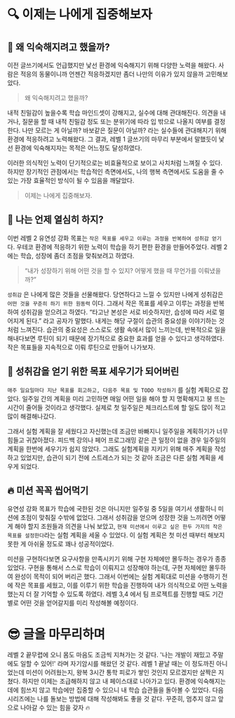 # 🔍 이제는 나에게 집중해보자

## 💭 왜 익숙해지려고 했을까?

이전 글쓰기에서도 언급했지만 낯선 환경에 익숙해지기 위해 다양한 노력을 해왔다. 사람은 적응의 동물이니까 언젠간 적응하겠지만 좀더 나만의 이유가 있지 않을까 고민해보았다.

> 왜 익숙해지려고 했을까?

내적 친밀감이 높을수록 학습 마인드셋이 강해지고, 실수에 대해 관대해진다. 의견을 내거나, 질문을 할 때 내적 친밀감 정도 또는 분위기에 따라 입 밖으로 나올지 여부를 결정한다. 나만 모르는 게 아닐까? 바보같은 질문이 아닐까? 라는 실수들에 관대해지기 위해 환경에 적응하려고 노력해왔다. 그 결과, 레벨 1 글쓰기의 마무리 부분에서 말했듯이 낯선 환경에 익숙해지자는 목적은 어느정도 달성하였다.

이러한 의식적인 노력이 단기적으로는 비효율적으로 보이고 사치처럼 느껴질 수 있다. 하지만 장기적인 관점에서는 학습적인 측면에서도, 나의 행복 측면에서도 도움을 줄 수 있는 가장 효율적인 방식이 될 수 있음을 깨달았다.

> 이제는 나에게 집중해보자.

## 🤔 나는 언제 열심히 하지?

이번 레벨 2 유연성 강화 목표는 `작은 목표를 세우고 이루는 과정을 반복하여 성취감 얻기` 다. 우테코 환경에 적응하기 위한 노력이 학습을 하기 편한 환경을 만들어주었다. 레벨 2에는 학습, 성장에 좀더 초점을 맞춰보려고 하였다.

> “내가 성장하기 위해 어떤 것을 할 수 있지? 어떻게 했을 때 무언가를 이뤄냈을까?”

`성취감` 은 나에게 많은 것들을 선물해왔다. 당연하다고 느낄 수 있지만 나에게 성취감은 `어떤 것을 꾸준히 하기 위한 원동력` 이다. 그래서 작은 목표를 세우고 이루는 과정을 반복하여 성취감을 얻으려고 하였다. “타고난 본성은 서로 비슷하지만, 습성에 따라 서로 멀어지게 된다.” 라고 공자가 말했다. 내게는 해당 구절이 습관의 중요성을 이야기하는 것처럼 느껴진다. 습관의 중요성은 스스로도 생활 속에서 많이 느끼는데, 반복적으로 일을 해내다보면 루틴이 되기 때문에 장기적으로 중요한 효과를 얻을 수 있다고 생각하였다. 작은 목표들을 지속적으로 이뤄 루틴으로 만들어 나가보자.

## 📝 성취감을 얻기 위한 목표 세우기가 되어버린

`매주 일요일마다 지난 목표를 회고하고, 다음주 목표 및 TODO 작성하기` 를 실험 계획으로 잡았다. 일주일 간의 계획을 미리 고민하면 매일 어떤 일을 해야 할 지 명확해지고 붕 뜨는 시간이 줄어들 것이라고 생각했다. 실제로 첫 일주일은 체크리스트에 할 일도 많이 적고 많이 해결해나갔다.

그래서 실험 계획을 잘 세웠다고 자신했는데 조금만 바빠지니 일주일을 계획하기가 너무 힘들고 귀찮아졌다. 피드백 강의나 페어 프로그래밍 같은 큰 일정이 없을 경우 일주일의 계획을 한번에 세우기가 쉽지 않았다. 그래도 실험계획을 지키기 위해 매주 계획을 작성하고 있었지만, 습관이 되기 전에 스트레스가 되는 것 같아 조금은 다른 실험 계획을 세우게 되었다.

## 🔥 미션 꼭꼭 씹어먹기

유연성 강화 목표가 학습에 국한된 것은 아니지만 일주일 중 5일을 여기서 생활하니 미션에 초점이 맞춰질 수밖에 없었다. 그래서 성취감을 얻으며 성장한 것을 느끼려면 어떻게 해야 할지 조원들과 의견을 나눠 보았고, `현재 미션에서 이루고 싶은 한두 가지의 작은 목표를 설정한다`라는 실험 계획을 세울 수 있었다. 이 실험 계획은 첫 미션 때부터 해보지 못한 게 아쉬울 정도로 꽤나 성공적이었다.

미션을 구현하다보면 요구사항을 만족시키기 위해 구현 자체에만 몰두하는 경우가 종종 있었다. 구현을 통해서 스스로 학습이 이뤄지고 성장해야 하는데, 구현 자체에만 몰두하여 완성이 목적이 되어 버리곤 했다. 그래서 이번에는 실험 계획대로 미션을 수행하기 전에 작은 목표를 세웠고, 이를 이루기 위한 학습을 진행하여 내가 의식적으로 어떤 노력을 했는지 더 잘 기억할 수 있도록 하였다. 레벨 3,4 에서 팀 프로젝트를 진행할 때도 기간별로 어떤 것을 얻어갈지를 미리 작성해볼 예정이다.

# 😎 글을 마무리하며

레벨 2 끝무렵에 오니 몸도 마음도 조금씩 지쳐가는 것 같다. '나는 개발이 재밌고 주말에도 일할 수 있어!' 라며 자기암시를 해왔던 것 같다. 레벨 1 끝날 때는 이 정도까진 아니었는데 미션이 어려웠는지, 왕복 3시간 통학 피로가 쌓인 것인지 모르겠지만 살짝은 지쳤다. 하지만 이제는 조급해하지 않고 내 페이스대로 나아가고 있다. 환경에 익숙해지는 데에 힘쓰지 않고 학습에만 집중할 수 있으니 내 학습 습관들을 돌아볼 수 있었다. 다음 시리즈에는 나를 돌보는 방법에 대해 작성해봐도 좋을 것 같다. 꾸준히, 멈추지 않고 앞으로 나아갈 수 있는 힘을 갖자 🔥
